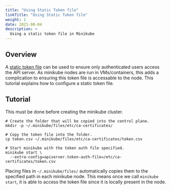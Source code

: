 ```yaml
---
title: "Using Static Token file"
linkTitle: "Using Static Token file"
weight: 1
date: 2021-08-04
description: >
  Using a static token file in Minikube
---
```


## Overview

A [static token file](https://kubernetes.io/docs/reference/access-authn-authz/authentication/#static-token-file) can be used to ensure only authenticated users access the API server. As minikube nodes are run in VMs/containers, this adds a complication to ensuring this token file is accessable to the node. This tutorial explains how to configure a static token file.

## Tutorial

This must be done before creating the minikube cluster.

```shell
# Create the folder that will be copied into the control plane.
mkdir -p ~/.minikube/files/etc/ca-certificates/

# Copy the token file into the folder.
cp token.csv ~/.minikube/files/etc/ca-certificates/token.csv

# Start minikube with the token auth file specified.
minikube start \
  --extra-config=apiserver.token-auth-file=/etc/ca-certificates/token.csv
```

Placing files in `~/.minikube/files/` automatically copies them to the specified path in each minikube node. This means once we call `minikube start`, it is able to access the token file since it is locally present in the node.
